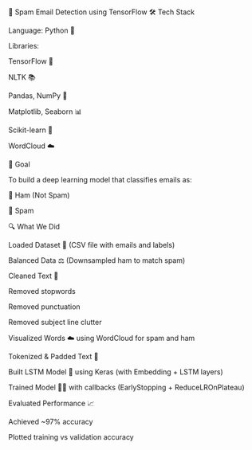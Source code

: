 📧 Spam Email Detection using TensorFlow
🛠️ Tech Stack

Language: Python 🐍

Libraries:

TensorFlow 🤖

NLTK 📚

Pandas, NumPy 🧮

Matplotlib, Seaborn 📊

Scikit-learn 🎯

WordCloud ☁️

🧠 Goal

To build a deep learning model that classifies emails as:

📩 Ham (Not Spam)

🚫 Spam

🔍 What We Did

Loaded Dataset 📁 (CSV file with emails and labels)

Balanced Data ⚖️ (Downsampled ham to match spam)

Cleaned Text 🧼

Removed stopwords

Removed punctuation

Removed subject line clutter

Visualized Words ☁️ using WordCloud for spam and ham

Tokenized & Padded Text 🔢

Built LSTM Model 🧠 using Keras (with Embedding + LSTM layers)

Trained Model 🏋️‍♂️ with callbacks (EarlyStopping + ReduceLROnPlateau)

Evaluated Performance 📈

Achieved ~97% accuracy

Plotted training vs validation accuracy

